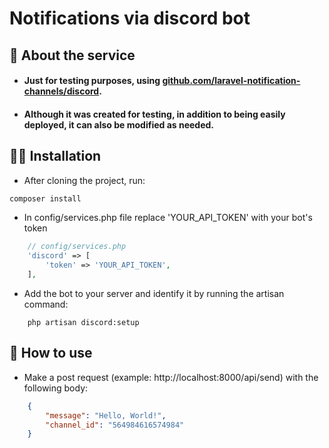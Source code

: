 # Notifications via discord bot

## 🤔 About the service

- #### Just for testing purposes, using [github.com/laravel-notification-channels/discord](https://github.com/laravel-notification-channels/discord).

- #### Although it was created for testing, in addition to being easily deployed, it can also be modified as needed.

## :man_technologist: Installation

- After cloning the project, run:

```bash
composer install
```
- In config/services.php file replace 'YOUR_API_TOKEN' with your bot's token
```php
    // config/services.php
    'discord' => [
        'token' => 'YOUR_API_TOKEN',
    ],
```
- Add the bot to your server and identify it by running the artisan command:

```shell
    php artisan discord:setup
```
## 🧐 How to use

- Make a post request (example: http://localhost:8000/api/send) with the following body:
```json
    {
        "message": "Hello, World!",
        "channel_id": "564984616574984"
    }
```
